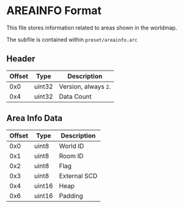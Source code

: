 # AREAINFO Format

This file stores information related to areas shown in the worldmap.

The subfile is contained within `preset/areainfo.arc`

## Header
| Offset | Type  | Description
|--------|-------|------------
| 0x0     | uint32   | Version, always `2`.
| 0x4     | uint32   | Data Count

## Area Info Data
| Offset | Type  | Description
|--------|-------|------------
| 0x0     | uint8   | World ID
| 0x1     | uint8   | Room ID
| 0x2     | uint8   | Flag
| 0x3     | uint8   | External SCD
| 0x4     | uint16   | Heap
| 0x6     | uint16   | Padding